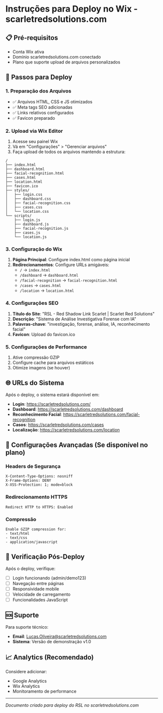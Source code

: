 # Instruções para Deploy no Wix - scarletredsolutions.com

## 📋 Pré-requisitos
- Conta Wix ativa
- Domínio scarletredsolutions.com conectado
- Plano que suporte upload de arquivos personalizados

## 🚀 Passos para Deploy

### 1. Preparação dos Arquivos
- ✅ Arquivos HTML, CSS e JS otimizados
- ✅ Meta tags SEO adicionadas
- ✅ Links relativos configurados
- ✅ Favicon preparado

### 2. Upload via Wix Editor
1. Acesse seu painel Wix
2. Vá em "Configurações" > "Gerenciar arquivos"
3. Faça upload de todos os arquivos mantendo a estrutura:

```
/
├── index.html
├── dashboard.html
├── facial-recognition.html
├── cases.html
├── location.html
├── favicon.ico
├── styles/
│   ├── login.css
│   ├── dashboard.css
│   ├── facial-recognition.css
│   ├── cases.css
│   └── location.css
└── scripts/
    ├── login.js
    ├── dashboard.js
    ├── facial-recognition.js
    ├── cases.js
    └── location.js
```

### 3. Configuração do Wix
1. **Página Principal**: Configure index.html como página inicial
2. **Redirecionamentos**: Configure URLs amigáveis:
   - `/` → `index.html`
   - `/dashboard` → `dashboard.html`
   - `/facial-recognition` → `facial-recognition.html`
   - `/cases` → `cases.html`
   - `/location` → `location.html`

### 4. Configurações SEO
1. **Título do Site**: "RSL - Red Shadow Link Scarlet | Scarlet Red Solutions"
2. **Descrição**: "Sistema de Análise Investigativa Forense com IA"
3. **Palavras-chave**: "investigação, forense, análise, IA, reconhecimento facial"
4. **Favicon**: Upload do favicon.ico

### 5. Configurações de Performance
1. Ative compressão GZIP
2. Configure cache para arquivos estáticos
3. Otimize imagens (se houver)

## 🌐 URLs do Sistema

Após o deploy, o sistema estará disponível em:

- **Login**: https://scarletredsolutions.com/
- **Dashboard**: https://scarletredsolutions.com/dashboard
- **Reconhecimento Facial**: https://scarletredsolutions.com/facial-recognition
- **Casos**: https://scarletredsolutions.com/cases
- **Localização**: https://scarletredsolutions.com/location

## 🔧 Configurações Avançadas (Se disponível no plano)

### Headers de Segurança
```
X-Content-Type-Options: nosniff
X-Frame-Options: DENY
X-XSS-Protection: 1; mode=block
```

### Redirecionamento HTTPS
```
Redirect HTTP to HTTPS: Enabled
```

### Compressão
```
Enable GZIP compression for:
- text/html
- text/css
- application/javascript
```

## 📱 Verificação Pós-Deploy

Após o deploy, verifique:
- [ ] Login funcionando (admin/demo123)
- [ ] Navegação entre páginas
- [ ] Responsividade mobile
- [ ] Velocidade de carregamento
- [ ] Funcionalidades JavaScript

## 🆘 Suporte

Para suporte técnico:
- **Email**: Lucas.Oliveira@scarletredsolutions.com
- **Sistema**: Versão de demonstração v1.0

## 📈 Analytics (Recomendado)

Considere adicionar:
- Google Analytics
- Wix Analytics
- Monitoramento de performance

---
*Documento criado para deploy do RSL no scarletredsolutions.com*
